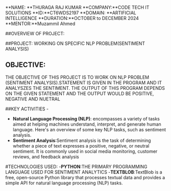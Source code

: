 **NAME: **THURAGA RAJ KUMAR 
**COMPANY:**CODE TECH IT SOLUTIONS 
**ID:**CT6WDS2197
**DOMAIN: **ARTIFICIAL INTELLIGENCE 
**DURATION:**OCTOBER to DECEMBER  2024
**MENTOR:**Muzammil Ahmed


##OVERVIEW OF PROJECT:

##PROJECT: WORKING ON SPECIFIC NLP PROBLEM(SENTIMENT ANALYSIS)

## OBJECTIVE:
THE OBJECTIVE OF THIS PROJECT IS TO WORK ON NLP PROBLEM (SENTIMENT ANALYSIS).STATEMENT IS GIVEN IN THE PROGRAM AND IT ANALYSZES THE SENTIMENT. 
THE OUTPUT OF THIS PROGRAM DEPENDS ON THE GIVEN STATEMENT AND THE OUTPUT WOULD BE POSITIVE, NEGATIVE AND NUETRAL

##KEY ACTIVITIES -
- **Natural Language Processing (NLP)**: encompasses a variety of tasks aimed at helping machines understand, interpret, and generate human language. Here's an overview of some key NLP tasks, such as sentiment analysis.
- **Sentiment Analysis**:Sentiment analysis is the task of determining whether a piece of text expresses a positive, negative, or neutral sentiment. It is commonly used in social media monitoring, customer reviews, and feedback analysis


#TECHNOLOGIES USED:
-**PYTHON**:THE PRIMARY PROGRAMMING LANGUAGE USED FOR SENTIMENT ANALYTICS 
-**TEXTBLOB**:TextBlob is a free, open-source Python library that processes textual data and provides a simple API for natural language processing (NLP) tasks.
